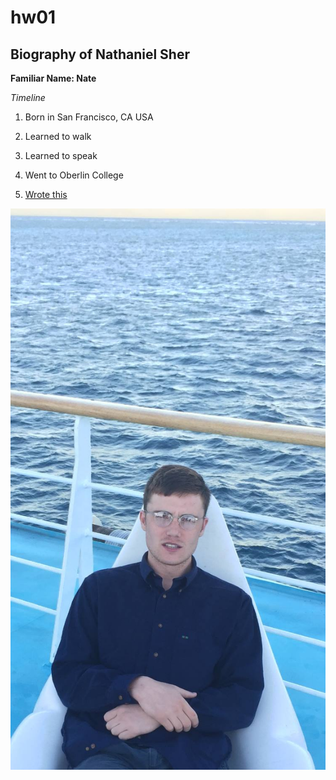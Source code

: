 # hw01

## Biography of Nathaniel Sher

**Familiar Name: Nate**

*Timeline*

1. Born in San Francisco, CA USA

2. Learned to walk

3. Learned to speak

4. Went to Oberlin College

5. [Wrote this](http://chicagopolicyreview.org/2018/12/21/can-china-tip-the-balance-the-security-dilemma-in-east-asia/)

![my face](35682319_2227964173885731_5758648238731165696_o.jpg)

